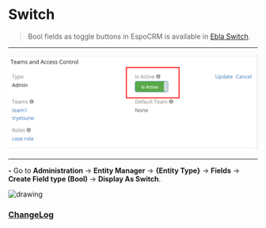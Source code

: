 # Switch <a href="https://www.eblasoft.com.tr/espocrm-extension-page/espocrm-ebla-switch" target="_blank" id="ext-version" data-id="63903277397107cc5"></a>

> Bool fields as toggle buttons in EspoCRM is available in [Ebla Switch](https://www.eblasoft.com.tr/espocrm-extension-page/switch).

---

![Switch](../../_static/images/espocrm-extensions/switch/switch.png)

---

**-** Go to **Administration** -> **Entity Manager** -> **{Entity Type}** -> **Fields** -> **Create Field type (Bool)** -> **Display As Switch**.

<img src="https://eblasoft.github.io/documentation/_static/images/espocrm-extensions/switch/switch-op.png" alt="drawing" style="width:200px;"/>

<br>

### <font color=gray> [ChangeLog](changelog.md) </font>